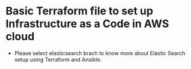 # Basic Terraform file to set up Infrastructure as a Code in AWS cloud

* Please select elasticsearch brach to know more about Elastic Search setup using Terraform and Ansible.
